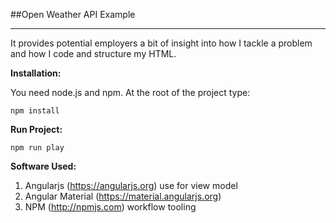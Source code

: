 ##Open Weather API Example

---------
	
It provides potential employers a bit of insight into how I tackle a problem and how I code and structure my HTML.

**Installation:**

You need node.js and npm. At the root of the project type:

```node
npm install
```

**Run Project:**

```node
npm run play
```

**Software Used:**

1. Angularjs (https://angularjs.org) use for view model
1. Angular Material (https://material.angularjs.org)
1. NPM (http://npmjs.com) workflow tooling
